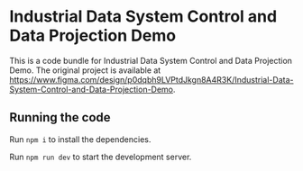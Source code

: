 
  # Industrial Data System Control and Data Projection Demo

  This is a code bundle for Industrial Data System Control and Data Projection Demo. The original project is available at https://www.figma.com/design/p0dqbh9LVPtdJkgn8A4R3K/Industrial-Data-System-Control-and-Data-Projection-Demo.

  ## Running the code

  Run `npm i` to install the dependencies.

  Run `npm run dev` to start the development server.
  